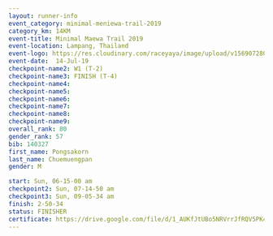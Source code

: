 ```yaml
---
layout: runner-info 
event_category: minimal-meniewa-trail-2019 
category_km: 14KM 
event-title: Minimal Maewa Trail 2019 
event-location: Lampang, Thailand 
event-logo: https://res.cloudinary.com/raceyaya/image/upload/v1569072805/logo/minimal-trail_ktnvsp.jpg 
event-date:  14-Jul-19 
checkpoint-name2: W1 (T-2) 
checkpoint-name3: FINISH (T-4) 
checkpoint-name4: 
checkpoint-name5: 
checkpoint-name6: 
checkpoint-name7: 
checkpoint-name8: 
checkpoint-name9: 
overall_rank: 80
gender_rank: 57
bib: 140327
first_name: Pongsakorn
last_name: Chuemuengpan
gender: M

start: Sun, 06-15-00 am
checkpoint2: Sun, 07-14-50 am
checkpoint3: Sun, 09-05-34 am
finish: 2-50-34
status: FINISHER
certificate: https://drive.google.com/file/d/1_AUKfJtUBo5NRVrrJfRQV5PK4gHUAFYO/view?usp=sharing
---
```

